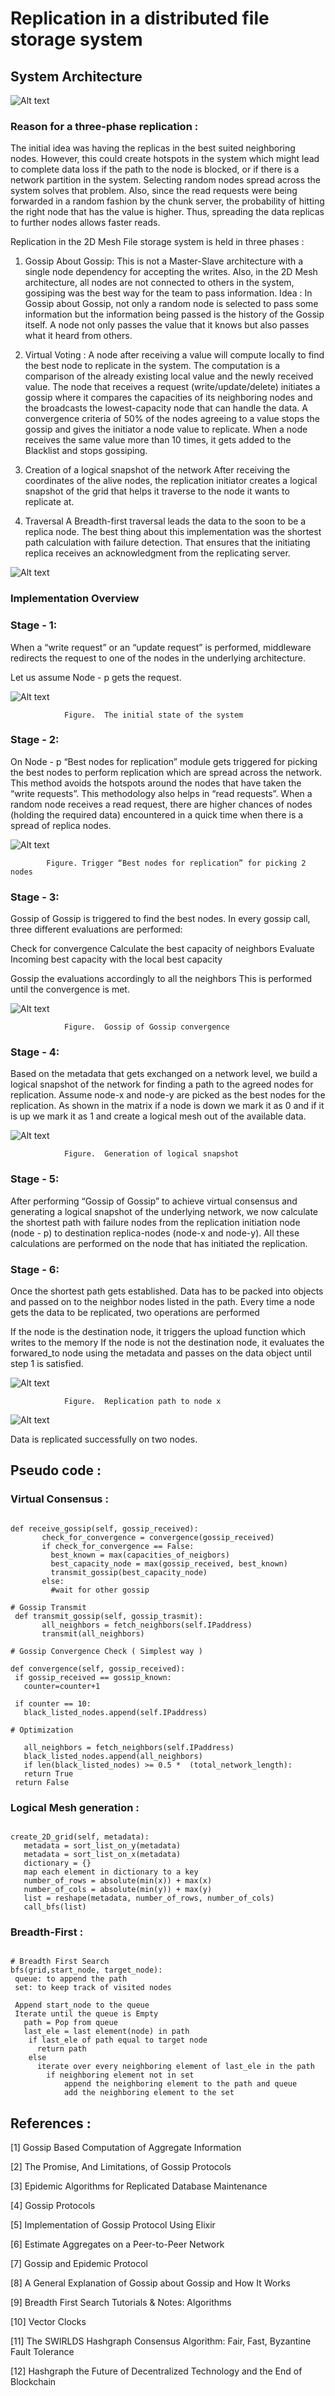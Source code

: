 # Replication in a distributed file storage system

## System Architecture

![Alt text](ScreenShots/mesh-architecture.png?raw=true "Architecture")


### Reason for a three-phase replication :

The initial idea was having the replicas in the best suited neighboring nodes. However, this
could create hotspots in the system which might lead to complete data loss if the path to the
node is blocked, or if there is a network partition in the system. Selecting random nodes spread
across the system solves that problem. Also, since the read requests were being forwarded in a
random fashion by the chunk server, the probability of hitting the right node that has the value is
higher. Thus, spreading the data replicas to further nodes allows faster reads.

Replication in the 2D Mesh File storage system is held in three phases :

1. Gossip About Gossip:
This is not a Master-Slave architecture with a single node dependency for
accepting the writes. Also, in the 2D Mesh architecture, all nodes are not connected to
others in the system, gossiping was the best way for the team to pass information.
Idea : In Gossip about Gossip, not only a random node is selected to pass some
information but the information being passed is the history of the Gossip itself. A node not
only passes the value that it knows but also passes what it heard from others.

2. Virtual Voting : 
A node after receiving a value will compute locally to find the best node to replicate in the system. The computation is a comparison of the already existing local value and the newly received value. The node that receives a request (write/update/delete) initiates a gossip where it compares the capacities of its neighboring nodes and the broadcasts the lowest-capacity node that can handle the data. A convergence criteria of 50% of the nodes agreeing to a value stops the gossip and gives the initiator a node value to replicate. When a node receives the same value more than 10 times, it gets added to the Blacklist and stops gossiping.

3. Creation of a logical snapshot of the network
After receiving the coordinates of the alive nodes, the replication initiator creates a logical snapshot of the grid that helps it traverse to the node it wants to replicate at.
	

4. Traversal 
A Breadth-first traversal leads the data to the soon to be a replica node. The best thing about this implementation was the shortest path calculation with failure detection. That ensures that the initiating replica receives an acknowledgment from the replicating server.


![Alt text](ScreenShots/Picture1.png?raw=true "Architecture")


### Implementation Overview

### Stage - 1:

When a “write request” or an “update request” is performed, middleware redirects the request to one of the nodes in the underlying architecture. 

Let us assume  Node - p gets the request.


![Alt text](ScreenShots/diagram-01.png?raw=true "Architecture")
		
				Figure.  The initial state of the system


### Stage - 2:

On Node - p “Best nodes for replication” module gets triggered for picking the best nodes to perform replication which are spread across the network. This method avoids the hotspots around the nodes that have taken the “write requests”. This methodology also helps in “read requests”. When a random node receives a read request, there are higher chances of nodes (holding the required data) encountered in a quick time when there is a spread of replica nodes. 


![Alt text](ScreenShots/diagram-2.png?raw=true "Architecture")

			Figure. Trigger “Best nodes for replication” for picking 2 nodes






### Stage - 3:

Gossip of Gossip is triggered to find the best nodes. In every gossip call, three different evaluations are performed:

Check for convergence
Calculate the best capacity of neighbors
Evaluate Incoming best capacity with the local best capacity 

Gossip the evaluations accordingly to all the neighbors
This is performed until the convergence is met.

![Alt text](ScreenShots/diagram-03.png?raw=true "Architecture")
				
				Figure.  Gossip of Gossip convergence

### Stage - 4: 

Based on the metadata that gets exchanged on a network level, we build a logical snapshot of the network for finding a path to the agreed nodes for replication. Assume node-x and node-y are picked as the best nodes for the replication. As shown in the matrix if a node is down we mark it as 0 and if it is up we mark it as 1 and create a logical mesh out of the available data.

![Alt text](ScreenShots/diagram-05.png?raw=true "Architecture")

				Figure.  Generation of logical snapshot


### Stage - 5:

After performing “Gossip of Gossip” to achieve virtual consensus and generating a logical snapshot of the underlying network, we now calculate the shortest path with failure nodes from the replication initiation node (node - p) to destination replica-nodes (node-x and node-y). All these calculations are performed on the node that has initiated the replication. 


### Stage - 6: 

Once the shortest path gets established. Data has to be packed into objects  and passed on to the neighbor nodes listed in the path. Every time a node gets the data to be replicated, two operations are performed

If the node is the destination node, it triggers the upload function which writes to the memory
If the node is not the destination node, it evaluates the forwared_to node using the metadata and passes on the data object until step 1 is satisfied.



![Alt text](ScreenShots/diagram-06.png?raw=true "Architecture")

				Figure.  Replication path to node x
				



				
				
![Alt text](ScreenShots/diagram-07.png?raw=true "Architecture")




Data is replicated successfully on two nodes.

## Pseudo code : 

### Virtual Consensus : 

~~~ Gossip Receive

def receive_gossip(self, gossip_received):
       check_for_convergence = convergence(gossip_received)
       if check_for_convergence == False:
         best_known = max(capacities_of_neigbors)
         best_capacity_node = max(gossip_received, best_known)
         transmit_gossip(best_capacity_node)
       else:
         #wait for other gossip

# Gossip Transmit
 def transmit_gossip(self, gossip_trasmit):
       all_neighbors = fetch_neighbors(self.IPaddress)
       transmit(all_neighbors)

# Gossip Convergence Check ( Simplest way )

def convergence(self, gossip_received):
 if gossip_received == gossip_known:
   counter=counter+1
   
 if counter == 10:
   black_listed_nodes.append(self.IPaddress)
   
# Optimization

   all_neighbors = fetch_neighbors(self.IPaddress)
   black_listed_nodes.append(all_neighbors)
   if len(black_listed_nodes) >= 0.5 *  (total_network_length):
   return True
 return False
~~~
### Logical Mesh generation : 

~~~

create_2D_grid(self, metadata):
   metadata = sort_list_on_y(metadata)
   metadata = sort_list_on_x(metadata) 
   dictionary = {} 
   map each element in dictionary to a key
   number_of_rows = absolute(min(x)) + max(x) 
   number_of_cols = absolute(min(y)) + max(y)
   list = reshape(metadata, number_of_rows, number_of_cols)
   call_bfs(list)

~~~

### Breadth-First : 

~~~

# Breadth First Search
bfs(grid,start_node, target_node):
 queue: to append the path
 set: to keep track of visited nodes

 Append start_node to the queue
 Iterate until the queue is Empty
   path = Pop from queue
   last_ele = last element(node) in path
    if last_ele of path equal to target node
      return path
    else
      iterate over every neighboring element of last_ele in the path
        if neighboring element not in set
            append the neighboring element to the path and queue
            add the neighboring element to the set

~~~

## References : 

[1] Gossip Based Computation of Aggregate Information 

[2] The Promise, And Limitations, of Gossip Protocols 

[3] Epidemic Algorithms for Replicated Database Maintenance 

[4] Gossip Protocols 

[5] Implementation of Gossip Protocol Using Elixir 

[6] Estimate Aggregates on a Peer-to-Peer Network 

[7] Gossip and Epidemic Protocol

[8] A General Explanation of Gossip about Gossip and How It Works

[9] Breadth First Search Tutorials & Notes: Algorithms

[10] Vector Clocks

[11] The SWIRLDS Hashgraph Consensus Algorithm: Fair, Fast, Byzantine Fault Tolerance 

[12] Hashgraph the Future of Decentralized Technology and the End of Blockchain





